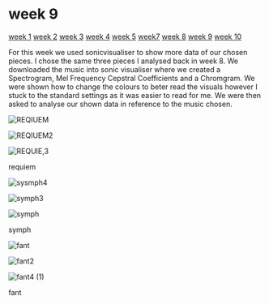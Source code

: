 # week 9

[week 1](week1.md)  [week 2](week2.md)  [week 3](week3.md)  [week 4](week4.md)  [week 5](week5.md)   [week7](week7.md)  [week 8](week8.md)  [week 9](week9.md)  [week 10](week10.md)  

For this week we used sonicvisualiser to show more data of our chosen pieces. I chose the same three pieces I analysed back in week 8. We downloaded the music into sonic visualiser where we created a Spectrogram, Mel Frequency Cepstral Coefficients and a Chromgram. We were shown how to change the colours to beter read the visuals however I stuck to the standard settings as it was easier to read for me. We were then asked to analyse our shown data in reference to the music chosen. 


![REQIUEM](https://github.com/2578428b/MCA-2023/assets/146018791/7d3ab341-53f8-4767-a1d2-a12c35506b09)

![REQIUEM2](https://github.com/2578428b/MCA-2023/assets/146018791/c6937b06-71b4-48c4-8336-756cb916c695)


![REQUIE,3](https://github.com/2578428b/MCA-2023/assets/146018791/2d093e2f-cc21-4599-a85f-99ca2fe2243f)

requiem

![sysmph4](https://github.com/2578428b/MCA-2023/assets/146018791/761305b6-7e6d-46ab-a3c5-d9fdaf475cfa)


![symph3](https://github.com/2578428b/MCA-2023/assets/146018791/ed6b96b9-bc68-4b6d-8ccf-0308c0fead73)


![symph](https://github.com/2578428b/MCA-2023/assets/146018791/9f059789-8eb6-492d-8955-ec455501002e)

symph


![fant](https://github.com/2578428b/MCA-2023/assets/146018791/878b22e3-ad5e-4996-bb23-4b375f5afac6)

![fant2](https://github.com/2578428b/MCA-2023/assets/146018791/b339850a-ebfb-4521-85c2-f598775b78f9)

![fant4 (1)](https://github.com/2578428b/MCA-2023/assets/146018791/fdef8a7b-2389-4d9c-9eda-53c4c78c0967)



fant







